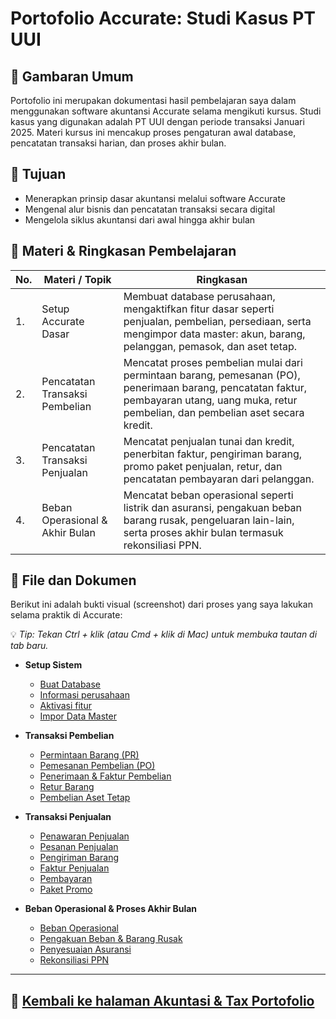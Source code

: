 # Portofolio Accurate: Studi Kasus PT UUI

## 📌 Gambaran Umum

Portofolio ini merupakan dokumentasi hasil pembelajaran saya dalam menggunakan software akuntansi Accurate selama mengikuti kursus. Studi kasus yang digunakan adalah PT UUI dengan periode transaksi Januari 2025. Materi kursus ini mencakup proses pengaturan awal database, pencatatan transaksi harian, dan proses akhir bulan.

## 🎯 Tujuan

- Menerapkan prinsip dasar akuntansi melalui software Accurate
- Mengenal alur bisnis dan pencatatan transaksi secara digital
- Mengelola siklus akuntansi dari awal hingga akhir bulan

## 📆 Materi & Ringkasan Pembelajaran

| No.| Materi / Topik | Ringkasan  |
|----|---------------|---------------------|
|1.|Setup Accurate Dasar | 	Membuat database perusahaan, mengaktifkan fitur dasar seperti penjualan, pembelian, persediaan, serta mengimpor data master: akun, barang, pelanggan, pemasok, dan aset tetap. |
|2.|Pencatatan Transaksi Pembelian | Mencatat proses pembelian mulai dari permintaan barang, pemesanan (PO), penerimaan barang, pencatatan faktur, pembayaran utang, uang muka, retur pembelian, dan pembelian aset secara kredit. |
|3.|Pencatatan Transaksi Penjualan | Mencatat penjualan tunai dan kredit, penerbitan faktur, pengiriman barang, promo paket penjualan, retur, dan pencatatan pembayaran dari pelanggan.|
|4.|Beban Operasional & Akhir Bulan | Mencatat beban operasional seperti listrik dan asuransi, pengakuan beban barang rusak, pengeluaran lain-lain, serta proses akhir bulan termasuk rekonsiliasi PPN.



## 📁 File dan Dokumen

Berikut ini adalah bukti visual (screenshot) dari proses yang saya lakukan selama praktik di Accurate:

💡 *Tip: Tekan Ctrl + klik (atau Cmd + klik di Mac) untuk membuka tautan di tab baru.*

- **Setup Sistem**
  - [Buat Database](screenshots/setup-awal/buat_database.png)
  - [Informasi perusahaan](screenshots/setup-awal/info_perusahaan.png)
  - [Aktivasi fitur](screenshots/setup-awal/fitur_diaktifkan.png)
  - [Impor Data Master](screenshots/impor_data_awal.png)

- **Transaksi Pembelian**
  - [Permintaan Barang (PR)](screenshots/pembelian/permintaan_barang.png)
  - [Pemesanan Pembelian (PO)](screenshots/pembelian/po_asri_artistik.png)
  - [Penerimaan & Faktur Pembelian](screenshots/pembelian/faktur_pembelian.png)
  - [Retur Barang](screenshots/pembelian/retur_pembelian.png)
  - [Pembelian Aset Tetap](screenshots/pembelian/pembelian_aset_tetap.png)

- **Transaksi Penjualan**
  - [Penawaran Penjualan](screenshots/penjualan/penawaran_penjualan.png)
  - [Pesanan Penjualan](screenshots/penjualan/pesanan_penjualan.png)
  - [Pengiriman Barang](screenshots/penjualan/pengiriman_barang.png)
  - [Faktur Penjualan](screenshots/penjualan/faktur_penjualan.png)
  - [Pembayaran](screenshots/penjualan/pembayaran_tunai.png)
  - [Paket Promo](screenshots/penjualan/paket_januari.png)
 
    
- **Beban Operasional & Proses Akhir Bulan**
  - [Beban Operasional](screenshots/beban_dan_akhir-bulan/biaya_listrik_air.png)
  - [Pengakuan Beban & Barang Rusak](screenshots/beban_dan_akhir-bulan/bban_barang_rusak.png)
  - [Penyesuaian Asuransi](screenshots/beban_dan_akhir-bulan/beban_asuransi.png)
  - [Rekonsiliasi PPN](screenshots/beban_dan_akhir-bulan/rekonsiliasi_ppn.png)
 


---



## 🔗 [**Kembali ke halaman Akuntasi & Tax Portofolio**](https://github.com/ninanina19/Akuntansi-Tax-Portofolio/blob/main/README.md)  

